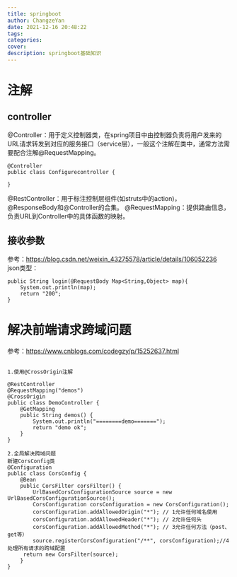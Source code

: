 ```yaml
---
title: springboot
author: ChangzeYan
date: 2021-12-16 20:48:22
tags:
categories:
cover:
description: springboot基础知识
---
```


# 注解

## controller
@Controller：用于定义控制器类，在spring项目中由控制器负责将用户发来的URL请求转发到对应的服务接口（service层），一般这个注解在类中，通常方法需要配合注解@RequestMapping。

```
@Controller
public class Configurecontroller {
    
}
```

@RestController：用于标注控制层组件(如struts中的action)，@ResponseBody和@Controller的合集。
@RequestMapping：提供路由信息，负责URL到Controller中的具体函数的映射。

## 接收参数
参考：https://blog.csdn.net/weixin_43275578/article/details/106052236
json类型：
```
public String login(@RequestBody Map<String,Object> map){
    System.out.println(map);
    return "200";
}
```



# 解决前端请求跨域问题
参考：https://www.cnblogs.com/codegzy/p/15252637.html
```

1.使用@CrossOrigin注解

@RestController
@RequestMapping("demos")
@CrossOrigin
public class DemoController {
    @GetMapping
    public String demos() {
        System.out.println("========demo=======");
        return "demo ok";
    }
}

2.全局解决跨域问题
新建CorsConfig类
@Configuration
public class CorsConfig {
    @Bean
    public CorsFilter corsFilter() {
        UrlBasedCorsConfigurationSource source = new UrlBasedCorsConfigurationSource();
        CorsConfiguration corsConfiguration = new CorsConfiguration();
        corsConfiguration.addAllowedOrigin("*"); // 1允许任何域名使用
        corsConfiguration.addAllowedHeader("*"); // 2允许任何头
        corsConfiguration.addAllowedMethod("*"); // 3允许任何方法（post、get等）
        source.registerCorsConfiguration("/**", corsConfiguration);//4处理所有请求的跨域配置
     return new CorsFilter(source);
    }
}
```
